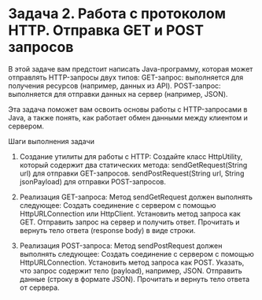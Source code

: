 # Задача 2. Работа с протоколом HTTP. Отправка GET и POST запросов

В этой задаче вам предстоит написать Java-программу, которая может отправлять HTTP-запросы двух типов:
GET-запрос: выполняется для получения ресурсов (например, данных из API).
POST-запрос: выполняется для отправки данных на сервер (например, JSON).

Эта задача поможет вам освоить основы работы с HTTP-запросами в Java, а также понять, как работает обмен данными между клиентом и сервером.

Шаги выполнения задачи

1. Создание утилиты для работы с HTTP:
Создайте класс HttpUtility, который содержит два статических метода:
sendGetRequest(String url) для отправки GET-запросов.
sendPostRequest(String url, String jsonPayload) для отправки POST-запросов.

2. Реализация GET-запроса:
Метод sendGetRequest должен выполнять следующее:
Создать соединение с сервером с помощью HttpURLConnection или HttpClient.
Установить метод запроса как GET.
Отправить запрос на сервер и получить ответ.
Прочитать и вернуть тело ответа (response body) в виде строки.

3. Реализация POST-запроса:
Метод sendPostRequest должен выполнять следующее:
Создать соединение с сервером с помощью HttpURLConnection.
Установить метод запроса как POST.
Указать, что запрос содержит тело (payload), например, JSON.
Отправить данные (строку в формате JSON).
Прочитать и вернуть тело ответа от сервера.
